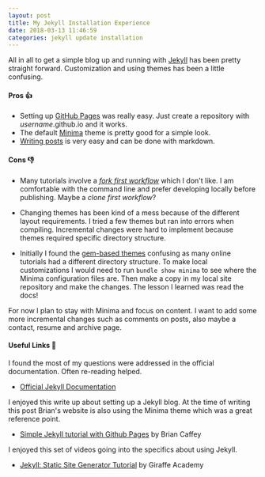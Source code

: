 ```yaml
---
layout: post
title: My Jekyll Installation Experience
date: 2018-03-13 11:46:59 
categories: jekyll update installation
---
```


All in all to get a simple blog up and running with [Jekyll](https://jekyllrb.com/) has been pretty
straight forward. Customization and using themes has been a little confusing. 

#### Pros :+1:

- Setting up [GitHub Pages](https://pages.github.com/) was really easy. Just create a repository
  with _username_.github.io and it works. 
- The default [Minima](https://github.com/jekyll/minima) theme is pretty good for a simple look.
- [Writing posts](https://jekyllrb.com/docs/posts/) is very easy and can be done with markdown. 

#### Cons :-1:

- Many tutorials involve a _[fork first workflow](https://github.com/barryclark/jekyll-now)_ which I don't like. I am comfortable with the
  command line and prefer developing locally before publishing. Maybe a _clone first workflow_?

- Changing themes has been kind of a mess because of the different layout requirements. I tried a
  few themes but ran into errors when compiling. Incremental changes were hard to implement because
  themes required specific directory structure.

- Initially I found the [gem-based themes](https://jekyllrb.com/docs/themes/) confusing as many
  online tutorials had a different directory structure. To make local customizations I would need to
  run `bundle show minima` to see where the Minima configuration files are. Then make a copy in my
  local site repository and make the changes. The lesson I learned was read the docs!

For now I plan to stay with Minima and focus on content. I want to add some more incremental changes
such as comments on posts, also maybe a contact, resume and archive page. 

#### Useful Links :link:

I found the most of my questions were addressed in the official documentation. Often re-reading
helped. 

- [Official Jekyll Documentation](https://jekyllrb.com/docs/home/) 

I  enjoyed this write up about setting up a Jekyll blog. At the time of writing this post Brian's
website is also using the Minima theme which was a great reference point.

- [Simple Jekyll tutorial with Github Pages](https://briancaffey.github.io/2016/03/17/jekyll-tutorial.html) by Brian Caffey


I enjoyed this set of videos going into the specifics about using Jekyll.

- [Jekyll: Static Site Generator Tutorial](https://www.youtube.com/playlist?list=PLLAZ4kZ9dFpOPV5C5Ay0pHaa0RJFhcmcB) by Giraffe Academy


